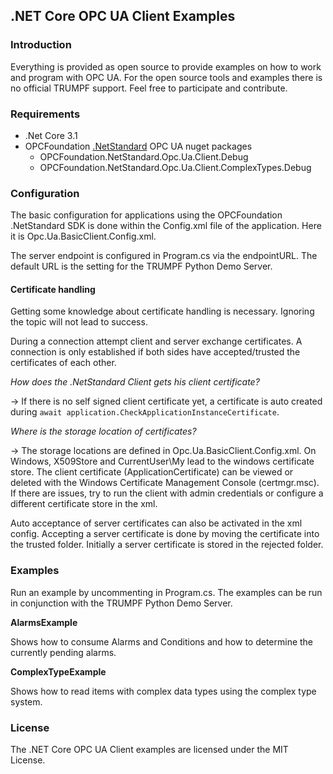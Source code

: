 ## .NET Core OPC UA Client Examples

### Introduction
Everything is provided as open source to provide examples on how to work and program with OPC UA. For the open source tools and examples there is no official TRUMPF support. Feel free to participate and contribute.

### Requirements
- .Net Core 3.1
- OPCFoundation [.NetStandard](https://github.com/OPCFoundation/UA-.NETStandard) OPC UA nuget packages
    - OPCFoundation.NetStandard.Opc.Ua.Client.Debug
    - OPCFoundation.NetStandard.Opc.Ua.Client.ComplexTypes.Debug

### Configuration

The basic configuration for applications using the OPCFoundation .NetStandard SDK is done within the Config.xml file of the application. Here it is Opc.Ua.BasicClient.Config.xml. 

The server endpoint is configured in Program.cs via the endpointURL. The default URL is the setting for the TRUMPF Python Demo Server.

#### Certificate handling
Getting some knowledge about certificate handling is necessary. Ignoring the topic will not lead to success.

During a connection attempt client and server exchange certificates. A connection is only established if both sides  have accepted/trusted the certificates of each other.

*How does the .NetStandard Client gets his client certificate?*

-> If there is no self signed client certificate yet, a certificate is auto created during ```await application.CheckApplicationInstanceCertificate```. 

*Where is the storage location of certificates?*

-> The storage locations are defined in Opc.Ua.BasicClient.Config.xml. On Windows, X509Store and CurrentUser\My lead to the windows certificate store. The client certificate (ApplicationCertificate) can be viewed or deleted with the Windows Certificate Management Console (certmgr.msc). If there are issues, try to run the client with admin credentials or configure a different certificate store in the xml. 

Auto acceptance of server certificates can also be activated in the xml config. Accepting a server certificate is done by moving the certificate into the trusted folder. Initially a server certificate is stored in the rejected folder.

### Examples

Run an example by uncommenting in Program.cs. The examples can be run in conjunction with the TRUMPF Python Demo Server.

**AlarmsExample**

Shows how to consume Alarms and Conditions and how to determine the currently pending alarms.

**ComplexTypeExample**

Shows how to read items with complex data types using the complex type system.


### License
The .NET Core OPC UA Client examples are licensed under the MIT License.
